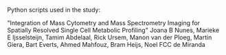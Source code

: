 Python scripts used in the study:

"Integration of Mass Cytometry and Mass Spectrometry Imaging for Spatially Resolved Single Cell Metabolic Profiling"
Joana B Nunes, Marieke E Ijsselsteijn, Tamim Abdelaal, Rick Ursem, Manon van der Ploeg, Martin Giera, Bart Everts, Ahmed Mahfouz, Bram Heijs, Noel FCC de Miranda
